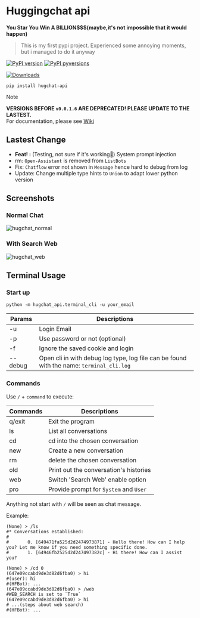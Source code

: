 # Huggingchat api

**You Star You Win A BILLION$$$(maybe,it's not impossible that it would happen)**

> This is my first pypi project. Experienced some annoying moments, but i managed to do it anyway

[![PyPI version](https://img.shields.io/pypi/v/hugchat-api.svg)](https://pypi.python.org/pypi/hugchat-api/)
[![PyPI pyversions](https://img.shields.io/pypi/pyversions/hugchat-api.svg)](https://pypi.python.org/pypi/hugchat-api/)

[![Downloads](https://static.pepy.tech/badge/hugchat-api)](https://pepy.tech/project/hugchat-api)

```shell
pip install hugchat-api
```


> [!NOTE]  
> **VERSIONS BEFORE `v0.0.1.6` ARE DEPRECATED!  PLEASE UPDATE TO THE LASTEST.**  
> For documentation, please see [Wiki](https://github.com/ogios/huggingchat-api/wiki)

## Lastest Change
- **Feat! :** (Testing, not sure if it's working🤨) System prompt injection
- rm: `Open-Assistant` is removed from `ListBots`
- Fix: `Chatflow` error not shown in `Message` hence hard to debug from log
- Update: Change multiple type hints to `Union` to adapt lower python version


## Screenshots
### Normal Chat
![hugchat_normal](https://github.com/ogios/huggingchat-api/assets/96933655/7068d243-62c2-4209-a132-ecf7ceb8254a)

### With Search Web
![hugchat_web](https://github.com/ogios/huggingchat-api/assets/96933655/ec818273-4849-4416-b5ea-e2c555ab1140)




## Terminal Usage

</summary>


### Start up
```shell
python -m hugchat_api.terminal_cli -u your_email
```

| Params | Descriptions                      |
|--------|-----------------------------------|
| -u     | Login Email                       |
| -p     | Use password or not (optional)    |
| -f     | Ignore the saved cookie and login |
| --debug| Open cli in with debug log type, log file can be found with the name: `terminal_cli.log` |

### Commands
Use `/` + `command` to execute:

| Commands   | Descriptions                           |
|------------|----------------------------------------|
| q/exit     | Exit the program                       |
| ls         | List all conversations                 |
| cd <index> | cd into the chosen conversation        |
| new        | Create a new conversation              |
| rm <index> | delete the chosen conversation         |
| old        | Print out the conversation's histories |
| web        | Switch 'Search Web' enable option      |
| pro        | Provide prompt for `System` and `User` |


Anything not start with `/` will be seen as chat message.

Example:
```text
(None) > /ls
#* Conversations established:
#
#       0. [649471fa525d2d2474973871] - Hello there! How can I help you? Let me know if you need something specific done.
#       1. [64946fb2525d2d247497382c] - Hi there! How can I assist you?

(None) > /cd 0
(647e09ccabd9de3d82d6fba0) > hi
#(user): hi
#(HFBot): ...
(647e09ccabd9de3d82d6fba0) > /web
#WEB_SEARCH is set to `True`
(647e09ccabd9de3d82d6fba0) > hi
# ...(steps about web search)
#(HFBot): ...
```

</details>
